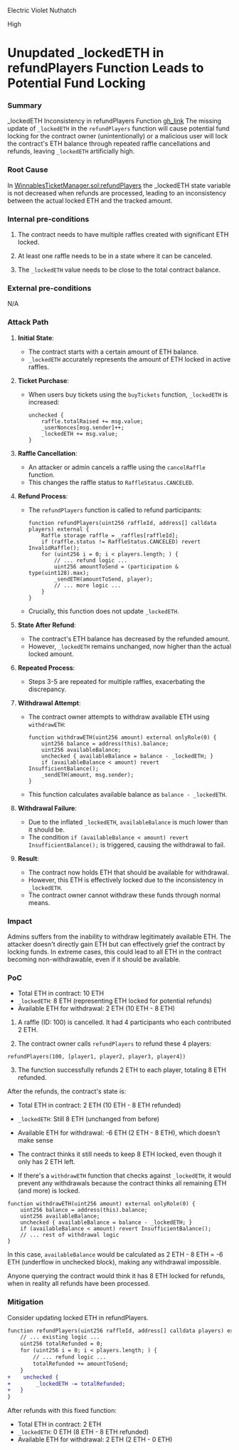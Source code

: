 Electric Violet Nuthatch

High

# Unupdated _lockedETH in refundPlayers Function Leads to Potential Fund Locking

### Summary

_lockedETH Inconsistency in refundPlayers Function
[gh_link](https://github.com/sherlock-audit/2024-08-winnables-raffles/blob/main/public-contracts/contracts/WinnablesTicketManager.sol#L215)
The missing update of `_lockedETH` in the `refundPlayers` function will cause potential fund locking for the contract owner (unintentionally) or a malicious user will lock the contract's ETH balance through repeated raffle cancellations and refunds, leaving `_lockedETH` artificially high. 



### Root Cause

In [WinnablesTicketManager.sol:refundPlayers](https://github.com/sherlock-audit/2024-08-winnables-raffles/blob/main/public-contracts/contracts/WinnablesTicketManager.sol#L215) the _lockedETH state variable is not decreased when refunds are processed, leading to an inconsistency between the actual locked ETH and the tracked amount.

### Internal pre-conditions

1. The contract needs to have multiple raffles created with significant ETH locked.

2. At least one raffle needs to be in a state where it can be canceled.

3. The `_lockedETH` value needs to be close to the total contract balance.

### External pre-conditions

N/A

### Attack Path

1. **Initial State**: 
   - The contract starts with a certain amount of ETH balance.
   - `_lockedETH` accurately represents the amount of ETH locked in active raffles.

2. **Ticket Purchase**:
   - When users buy tickets using the `buyTickets` function, `_lockedETH` is increased:
     ```solidity
     unchecked {
         raffle.totalRaised += msg.value;
         _userNonces[msg.sender]++;
         _lockedETH += msg.value;
     }
     ```

3. **Raffle Cancellation**:
   - An attacker or admin cancels a raffle using the `cancelRaffle` function.
   - This changes the raffle status to `RaffleStatus.CANCELED`.

4. **Refund Process**:
   - The `refundPlayers` function is called to refund participants:
     ```solidity
     function refundPlayers(uint256 raffleId, address[] calldata players) external {
         Raffle storage raffle = _raffles[raffleId];
         if (raffle.status != RaffleStatus.CANCELED) revert InvalidRaffle();
         for (uint256 i = 0; i < players.length; ) {
             // ... refund logic ...
             uint256 amountToSend = (participation & type(uint128).max);
             _sendETH(amountToSend, player);
             // ... more logic ...
         }
     }
     ```
   - Crucially, this function does not update `_lockedETH`.

5. **State After Refund**:
   - The contract's ETH balance has decreased by the refunded amount.
   - However, `_lockedETH` remains unchanged, now higher than the actual locked amount.

6. **Repeated Process**:
   - Steps 3-5 are repeated for multiple raffles, exacerbating the discrepancy.

7. **Withdrawal Attempt**:
   - The contract owner attempts to withdraw available ETH using `withdrawETH`:
     ```solidity
     function withdrawETH(uint256 amount) external onlyRole(0) {
         uint256 balance = address(this).balance;
         uint256 availableBalance;
         unchecked { availableBalance = balance - _lockedETH; }
         if (availableBalance < amount) revert InsufficientBalance();
         _sendETH(amount, msg.sender);
     }
     ```
   - This function calculates available balance as `balance - _lockedETH`.

8. **Withdrawal Failure**:
   - Due to the inflated `_lockedETH`, `availableBalance` is much lower than it should be.
   - The condition `if (availableBalance < amount) revert InsufficientBalance();` is triggered, causing the withdrawal to fail.

9. **Result**:
   - The contract now holds ETH that should be available for withdrawal.
   - However, this ETH is effectively locked due to the inconsistency in `_lockedETH`.
   - The contract owner cannot withdraw these funds through normal means.


### Impact

Admins suffers from the inability to withdraw legitimately available ETH. The attacker doesn't directly gain ETH but can effectively grief the contract by locking funds. In extreme cases, this could lead to all ETH in the contract becoming non-withdrawable, even if it should be available.

### PoC



- Total ETH in contract: 10 ETH
- `_lockedETH`: 8 ETH (representing ETH locked for potential refunds)
- Available ETH for withdrawal: 2 ETH (10 ETH - 8 ETH)



1. A raffle (ID: 100) is cancelled. It had 4 participants who each contributed 2 ETH.

2. The contract owner calls `refundPlayers` to refund these 4 players:

```solidity
refundPlayers(100, [player1, player2, player3, player4])
```

3. The function successfully refunds 2 ETH to each player, totaling 8 ETH refunded.



After the refunds, the contract's state is:

- Total ETH in contract: 2 ETH (10 ETH - 8 ETH refunded)
- `_lockedETH`: Still 8 ETH (unchanged from before)
- Available ETH for withdrawal: -6 ETH (2 ETH - 8 ETH), which doesn't make sense



- The contract thinks it still needs to keep 8 ETH locked, even though it only has 2 ETH left.

- If there's a `withdrawETH` function that checks against `_lockedETH`, it would prevent any withdrawals because the contract thinks all remaining ETH (and more) is locked.

```solidity
function withdrawETH(uint256 amount) external onlyRole(0) {
    uint256 balance = address(this).balance;
    uint256 availableBalance;
    unchecked { availableBalance = balance - _lockedETH; }
    if (availableBalance < amount) revert InsufficientBalance();
    // ... rest of withdrawal logic
}
```

In this case, `availableBalance` would be calculated as 2 ETH - 8 ETH = -6 ETH (underflow in unchecked block), making any withdrawal impossible.

Anyone querying the contract would think it has 8 ETH locked for refunds, when in reality all refunds have been processed.



### Mitigation

Consider updating locked ETH in refundPlayers. 

```diff
function refundPlayers(uint256 raffleId, address[] calldata players) external {
    // ... existing logic ...
    uint256 totalRefunded = 0;
    for (uint256 i = 0; i < players.length; ) {
        // ... refund logic ...
        totalRefunded += amountToSend;
    }
+    unchecked {
+        _lockedETH -= totalRefunded;
+   }
}
```

After refunds with this fixed function:

- Total ETH in contract: 2 ETH
- `_lockedETH`: 0 ETH (8 ETH - 8 ETH refunded)
- Available ETH for withdrawal: 2 ETH (2 ETH - 0 ETH)

